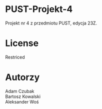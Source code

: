 # PUST-Projekt-4
Projekt nr 4 z przedmiotu PUST, edycja 23Z.
# License
Restriced
# Autorzy
Adam Czubak </br>
Bartosz Kowalski </br>
Aleksander Woś </br>

